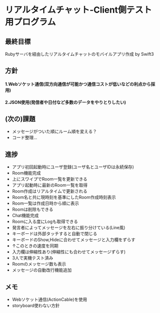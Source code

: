 # リアルタイムチャット-Client側テスト用プログラム
## 最終目標
Rubyサーバを経由したリアルタイムチャットのモバイルアプリ作成 by Swift3

## 方針
#### 1.Webソケット通信(双方向通信が可能かつ通信コストが低いなどの利点から採用)
#### 2.JSON使用(発信者や日付など多数のデータをやりとりしたい)

## (次の)課題
* メッセージがついた順にルーム順を変える？
* コード整理…

## 進捗
* アプリ初回起動時にユーザ登録(ユーザ名とユーザIDは永続保存)
* Room機能完成
* 上にスワイプでRoom一覧を更新できる
* アプリ起動時に最新のRoom一覧を取得
* Room作成はリアルタイムで更新される
* Room名と共に現時刻を基準にしたRoom作成時刻表示
* Room一覧は作成日時から順に表示
* Roomは削除もできる
* Chat機能完成
* Roomに入る度にLogも取得できる
* 発言者によってメッセージを左右に振り分けている(Line風)
* キーボードは外部タッチすると自動で閉じる
* キーボードのShow,Hideに合わせてメッセージと入力欄をずらす
* ↑このときの速度を同期
* 入力欄は伸縮性あり(伸縮性にも合わせてメッセージずらす)
* 3人で実機テスト済み
* Roomのメッセージ数も表示
* メッセージの自動改行機能追加

## メモ
* Webソケット通信(ActionCable)を使用
* storyboard使わない方針

